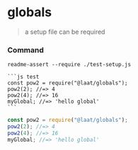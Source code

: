 # globals

> a setup file can be required

### Command

```
readme-assert --require ./test-setup.js
```

````
```js test
const pow2 = require("@laat/globals");
pow2(2); //=> 4
pow2(4); //=> 16
myGlobal; //=> 'hello global'
```
````

```js test
const pow2 = require("@laat/globals");
pow2(2); //=> 4
pow2(4); //=> 16
myGlobal; //=> 'hello global'
```
